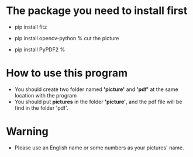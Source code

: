 # The package you need to install first

- pip install fitz

- pip install opencv-python % cut the picture

- pip install PyPDF2 %


# How to use this program

- You should create two folder named **'picture'** and **'pdf'** at the same location with the program
- You should put **pictures** in the folder **'picture'**, and the pdf file will be find in the folder 'pdf'.

# **Warning**
- Please use an English name or some numbers as your pictures' name.
